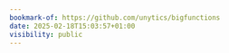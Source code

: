 ```yaml
---
bookmark-of: https://github.com/unytics/bigfunctions
date: 2025-02-18T15:03:57+01:00
visibility: public
---
```


